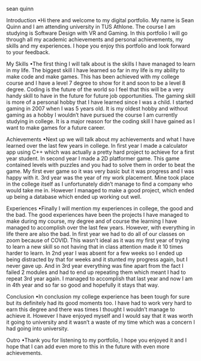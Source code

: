 sean quinn

Introduction
•Hi there and welcome to my digital portfolio. My name is Sean Quinn and I am attending university in TUS Athlone. The course I am studying is Software Design with VR and Gaming. In this portfolio I will go through all my academic achievements and personal achievements, my skills and my experiences. I hope you enjoy this portfolio and look forward to your feedback.

My Skills
•The first thing I will talk about is the skills I have managed to learn in my life. The biggest skill I have learned so far in my life is my ability to make code and make games. This has been achieved with my college course and I have a level 7 degree to show for it and soon to be a level 8 degree. Coding is the future of the world so I feel that this will be a very handy skill to have in the future for future job opportunities. The gaming skill is more of a personal hobby that I have learned since I was a child. I started gaming in 2007 when I was 5 years old. It is my oldest hobby and without gaming as a hobby I wouldn’t have pursued the course I am currently studying in college. It is a major reason for the coding skill I have gained as I want to make games for a future career.


Achievements
•Next up we will talk about my achievements and what I have learned over the last few years in college. In first year I made a calculator app using C++ which was actually a pretty hard project to achieve for a first year student. In second year I made a 2D platformer game. This game contained levels with puzzles and you had to solve them in order to beat the game. My first ever game so it was very basic but it was progress and I was happy with it. 3rd year was the year of my work placement. Mine took place in the college itself as I unfortunately didn’t manage to find a company who would take me in. However I managed to make a good project, which ended up being a database which ended up working out well.

Experiences
•Finally I will mention my experiences in college, the good and the bad. The good experiences have been the projects I have managed to make during my course, my degree and of course the learning I have managed to accomplish over the last few years. However, with everything in life there are also the bad. In first year we had to do all of our classes on zoom because of COVID. This wasn’t ideal as it was my first year of trying to learn a new skill so not having that in class attention made it 10 times harder to learn. In 2nd year I was absent for a few weeks so I ended up being distracted by that for weeks and it stunted my progress again, but I never gave up. And in 3rd year everything was fine apart from the fact I failed 2 modules and had to end up repeating them which meant I had to repeat 3rd year again. I managed to accomplish that last year and now I am in 4th year and so far so good and hopefully it stays that way.

Conclusion
•In conclusion my college experience has been tough for sure but its definitely had its good moments too. I have had to work very hard to earn this degree and there was times I thought I wouldn’t manage to achieve it. However I have enjoyed myself and I would say that it was worth it going to university and it wasn’t a waste of my time which was a concern I had going into university.

Outro
•Thank you for listening to my portfolio, I hope you enjoyed it and I hope that I can add even more to this in the future with even more achievements.



